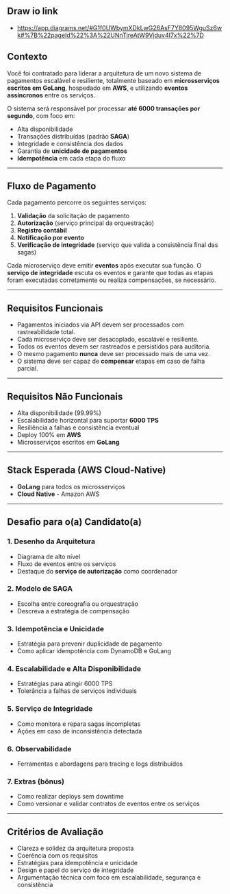## Draw io link
* https://app.diagrams.net/#G1f0UWbymXDkLwG26AsF7Y8095WguSz6wk#%7B%22pageId%22%3A%22UNnTjreAtW9Vjduv4I7x%22%7D

## Contexto

Você foi contratado para liderar a arquitetura de um novo sistema de pagamentos escalável e resiliente, totalmente baseado em **microsserviços escritos em GoLang**, hospedado em **AWS**, e utilizando **eventos assíncronos** entre os serviços.

O sistema será responsável por processar **até 6000 transações por segundo**, com foco em:

- Alta disponibilidade
- Transações distribuídas (padrão **SAGA**)
- Integridade e consistência dos dados
- Garantia de **unicidade de pagamentos**
- **Idempotência** em cada etapa do fluxo

---

## Fluxo de Pagamento

Cada pagamento percorre os seguintes serviços:

1. **Validação** da solicitação de pagamento  
2. **Autorização** (serviço principal da orquestração)  
3. **Registro contábil**  
4. **Notificação por evento** 
5. **Verificação de integridade** (serviço que valida a consistência final das sagas)

Cada microserviço deve emitir **eventos** após executar sua função. O **serviço de integridade** escuta os eventos e garante que todas as etapas foram executadas corretamente ou realiza compensações, se necessário.

---

## Requisitos Funcionais

- Pagamentos iniciados via API devem ser processados com rastreabilidade total.
- Cada microserviço deve ser desacoplado, escalável e resiliente.
- Todos os eventos devem ser rastreados e persistidos para auditoria.
- O mesmo pagamento **nunca** deve ser processado mais de uma vez.
- O sistema deve ser capaz de **compensar** etapas em caso de falha parcial.

---

## Requisitos Não Funcionais

- Alta disponibilidade (99.99%)
- Escalabilidade horizontal para suportar **6000 TPS**
- Resiliência a falhas e consistência eventual
- Deploy 100% em **AWS**
- Microsserviços escritos em **GoLang**

---

## Stack Esperada (AWS Cloud-Native)

- **GoLang** para todos os microsserviços
- **Cloud Native** - Amazon AWS

---

## Desafio para o(a) Candidato(a)

### 1. Desenho da Arquitetura
- Diagrama de alto nível
- Fluxo de eventos entre os serviços
- Destaque do **serviço de autorização** como coordenador

### 2. Modelo de SAGA
- Escolha entre coreografia ou orquestração
- Descreva a estratégia de compensação 

### 3. Idempotência e Unicidade
- Estratégia para prevenir duplicidade de pagamento
- Como aplicar idempotência com DynamoDB e GoLang

### 4. Escalabilidade e Alta Disponibilidade
- Estratégias para atingir 6000 TPS
- Tolerância a falhas de serviços individuais

### 5. Serviço de Integridade
- Como monitora e repara sagas incompletas
- Ações em caso de inconsistência detectada

### 6. Observabilidade
- Ferramentas e abordagens para tracing e logs distribuídos

### 7. Extras (bônus)
- Como realizar deploys sem downtime
- Como versionar e validar contratos de eventos entre os serviços

---

## Critérios de Avaliação

- Clareza e solidez da arquitetura proposta
- Coerência com os requisitos
- Estratégias para idempotência e unicidade
- Design e papel do serviço de integridade
- Argumentação técnica com foco em escalabilidade, segurança e consistência
